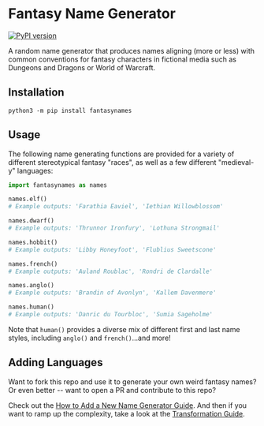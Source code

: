 # Fantasy Name Generator

[![PyPI version](https://badge.fury.io/py/fantasynames.svg)](https://badge.fury.io/py/fantasynames)

A random name generator that produces names aligning (more or less) with common conventions for fantasy characters in fictional media such as Dungeons and Dragons or World of Warcraft.

## Installation

`python3 -m pip install fantasynames`

## Usage

The following name generating functions are provided for a variety of different stereotypical fantasy "races", as well as a few different "medieval-y" languages:

```python
import fantasynames as names

names.elf()
# Example outputs: 'Farathia Eaviel', 'Iethian Willowblossom'

names.dwarf()
# Example outputs: 'Thrunnor Ironfury', 'Lothuna Strongmail'

names.hobbit()
# Example outputs: 'Libby Honeyfoot', 'Flublius Sweetscone'

names.french()
# Example outputs: 'Auland Roublac', 'Rondri de Clardalle'

names.anglo()
# Example outputs: 'Brandin of Avonlyn', 'Kallem Davenmere'

names.human()
# Example outputs: 'Danric du Tourbloc', 'Sumia Sageholme'
```

Note that `human()` provides a diverse mix of different first and last name styles, including `anglo()` and `french()`...and more!

## Adding Languages

Want to fork this repo and use it to generate your own weird fantasy names? Or even better -- want to open a PR and contribute to this repo?

Check out the [How to Add a New Name Generator Guide](docs/new-generator-guide.md). And then if you want to ramp up the complexity, take a look at the [Transformation Guide](docs/transformation-guide.md).